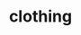 ---
layout: daigou
category: brand
img: '/images/brand/brand1.png'
title: "clothing"
color: "gold"
detail: "$100"
---